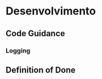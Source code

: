 <!-- TITLE: Desenvolvimento -->
<!-- SUBTITLE: A quick summary of Desenvolvimento -->

# Desenvolvimento
## Code Guidance
### Logging
## Definition of Done